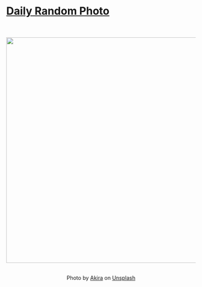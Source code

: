 # [Daily Random Photo](https://www.dailyrandomphoto.com/)

<div align="center">
  <br>
  <br>
  <a href="https://www.dailyrandomphoto.com/p/2023/2023-03-07/"><img src="https://images.unsplash.com/photo-1676808206394-bf1b44436cdf?crop=entropy&cs=tinysrgb&fit=max&fm=jpg&ixid=Mnw3NzUwOHwwfDF8cmFuZG9tfHx8fHx8fHx8MTY3ODE0OTQ2MA&ixlib=rb-4.0.3&q=80&w=1080" width="600px"></a>
  <br>
  <br>
  <p class="has-text-grey">Photo by <a href="https://unsplash.com/@amuro_akira?utm_source=Daily%20Random%20Photo&amp;utm_medium=referral" target="_blank" rel="noopener noreferrer">Akira</a> on <a href="https://unsplash.com/photos/DFuIB6CSg6M?utm_source=Daily%20Random%20Photo&amp;utm_medium=referral" target="_blank" rel="noopener noreferrer">Unsplash</a></p>
</div>
